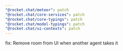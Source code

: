 ```yaml
---
"@rocket.chat/meteor": patch
"@rocket.chat/core-services": patch
"@rocket.chat/core-typings": patch
"@rocket.chat/model-typings": patch
"@rocket.chat/ui-contexts": patch
---
```


fix: Remove room from UI when another agent takes it

